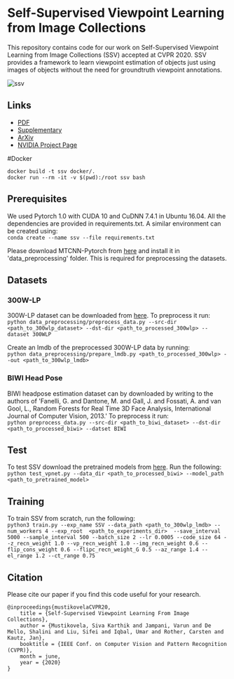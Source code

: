 # Self-Supervised Viewpoint Learning from Image Collections

This repository contains code for our work on Self-Supervised Viewpoint Learning from Image Collections (SSV) accepted at CVPR 2020. 
SSV provides a framework to learn viewpoint estimation of objects just using images of objects without the need for groundtruth viewpoint annotations.

![ssv](utils/ssv_small.gif)

## Links
* [PDF](https://research.nvidia.com/sites/default/files/pubs/2020-03_Self-Supervised-Viewpoint-Learning/SSV-CVPR2020.pdf)
* [Supplementary](https://research.nvidia.com/sites/default/files/pubs/2020-03_Self-Supervised-Viewpoint-Learning/SSV-CVPR2020-Supp.pdf)
* [ArXiv](http://arxiv.org/abs/2004.01793) 
* [NVIDIA Project Page](https://research.nvidia.com/publication/2020-03_Self-Supervised-Viewpoint-Learning)  

#Docker
```
docker build -t ssv docker/.
docker run --rm -it -v $(pwd):/root ssv bash
```

## Prerequisites
We used Pytorch 1.0 with CUDA 10 and CuDNN 7.4.1 in Ubuntu 16.04.
All the dependencies are provided in requirements.txt.
A similar environment can be created using:  
`conda create --name ssv --file requirements.txt`

Please download MTCNN-Pytorch from [here](https://github.com/TropComplique/mtcnn-pytorch) and install it in 'data_preprocessing' folder. This is required for preprocessing the datasets.

## Datasets
### 300W-LP
300W-LP dataset can be downloaded from [here](http://www.cbsr.ia.ac.cn/users/xiangyuzhu/projects/3DDFA/main.htm). To preprocess it run:  
`python data_preprocessing/preprocess_data.py --src-dir <path_to_300wlp_dataset> --dst-dir <path_to_processed_300wlp> --dataset 300WLP`

Create an lmdb of the preprocessed 300W-LP data by running:  
`python data_preprocessing/prepare_lmdb.py <path_to_processed_300wlp> --out <path_to_300wlp_lmdb>`


### BIWI Head Pose
BIWI headpose estimation dataset can by downloaded by writing to the authors of 'Fanelli, G. and Dantone, M. and Gall, J. and Fossati, A. and van Gool, L., Random Forests for Real Time 3D Face Analysis, International Journal of Computer Vision, 2013.' To preprocess it run:  
`python preprocess_data.py --src-dir <path_to_biwi_dataset> --dst-dir <path_to_processed_biwi> --datset BIWI`


## Test
To test SSV download the pretrained models from [here](link.to.models).
Run the following:   
`python test_vpnet.py --data_dir <path_to_processed_biwi> --model_path <path_to_pretrained_model> `

## Training
To train SSV from scratch, run the following:  
`python3 train.py --exp_name SSV --data_path <path_to_300wlp_lmdb> --num_workers 4 --exp_root  <path_to_experiments_dir>  --save_interval 5000 --sample_interval 500 --batch_size 2 --lr 0.0005 --code_size 64 --z_recn_weight 1.0 --vp_recn_weight 1.0 --img_recn_weight 0.6 --flip_cons_weight 0.6 --flipc_recn_weight_G 0.5 --az_range 1.4 --el_range 1.2 --ct_range 0.75`

## Citation

Please cite our paper if you find this code useful for your research.

```
@inproceedings{mustikovelaCVPR20,
	title = {Self-Supervised Viewpoint Learning From Image Collections},
	author = {Mustikovela, Siva Karthik and Jampani, Varun and De Mello, Shalini and Liu, Sifei and Iqbal, Umar and Rother, Carsten and Kautz, Jan},
	booktitle = {IEEE Conf. on Computer Vision and Pattern Recognition (CVPR)},
	month = june,
	year = {2020}
}
```
